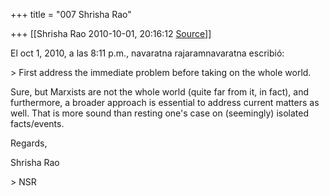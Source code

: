 +++
title = "007 Shrisha Rao"

+++
[[Shrisha Rao	2010-10-01, 20:16:12 [Source](https://groups.google.com/g/bvparishat/c/93HTFFup4f0)]]



El oct 1, 2010, a las 8:11 p.m., navaratna rajaramnavaratna escribió:

\> First address the immediate problem before taking on the whole world.

Sure, but Marxists are not the whole world (quite far from it, in fact), and furthermore, a broader approach is essential to address current matters as well. That is more sound than resting one's case on (seemingly) isolated facts/events.

Regards,

Shrisha Rao

\> NSR

